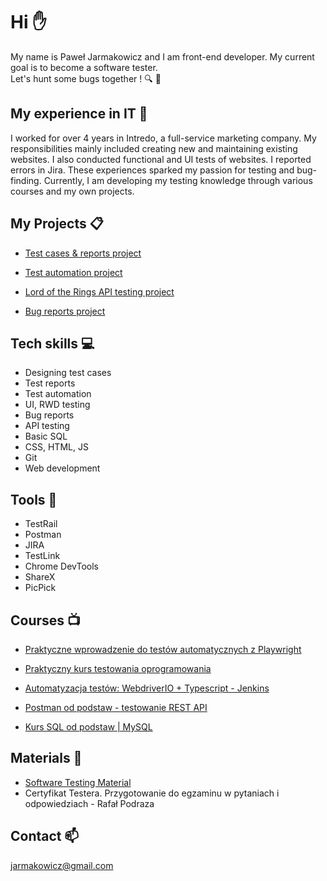 # Hi :raised_hand:

My name is Paweł Jarmakowicz and I am front-end developer. My current goal is to become a software tester.<br>Let's hunt some bugs together ! :mag: :bug:

## My experience in IT :floppy_disk:

I worked for over 4 years in Intredo, a full-service marketing company. My responsibilities mainly included creating new and maintaining existing websites. I also conducted functional and UI tests of websites. I reported errors in Jira. These experiences sparked my passion for testing and bug-finding. Currently, I am developing my testing knowledge through various courses and my own projects. 

## My Projects :clipboard:

- [Test cases & reports project](https://github.com/feandev/Generic-shop-Manual-testing)

- [Test automation project](https://github.com/feandev/Demoblaze-Test-Automation)

- [Lord of the Rings API testing project](https://github.com/feandev/Lord-of-The-Rings-API-Testing)

- [Bug reports project](https://github.com/feandev/Bug-reports-Jira)


## Tech skills :computer:

- Designing test cases
- Test reports
- Test automation
- UI, RWD testing
- Bug reports
- API testing
- Basic SQL
- CSS, HTML, JS
- Git
- Web development

## Tools :hammer:

- TestRail
- Postman
- JIRA
- TestLink
- Chrome DevTools
- ShareX
- PicPick

## Courses :tv:

- [Praktyczne wprowadzenie do testów automatycznych z Playwright](https://jaktestowac.pl/)

- [Praktyczny kurs testowania oprogramowania](https://www.udemy.com/course/praktyczny-kurs-testowania-oprogramowania/)

- [Automatyzacja testów: WebdriverIO + Typescript - Jenkins](https://www.udemy.com/course/testowanie-automatyczne-webdriverio/)

- [Postman od podstaw - testowanie REST API](https://www.udemy.com/course/postman-od-podstaw-testowanie-rest-api/)

- [Kurs SQL od podstaw | MySQL ](https://www.udemy.com/course/kurs-sql-od-podstaw/)

## Materials :bookmark:

- [Software Testing Material](https://www.softwaretestingmaterial.com/)
- Certyfikat Testera. Przygotowanie do egzaminu w pytaniach i odpowiedziach - Rafał Podraza

## Contact :mailbox: 

jarmakowicz@gmail.com


